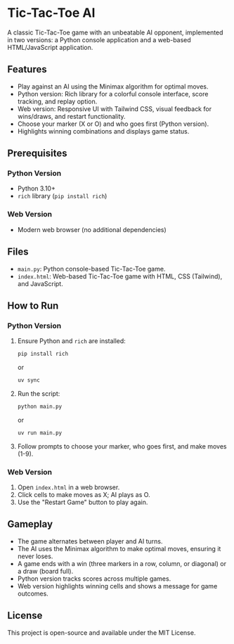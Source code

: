 # Tic-Tac-Toe AI

A classic Tic-Tac-Toe game with an unbeatable AI opponent, implemented in two versions: a Python console application and a web-based HTML/JavaScript application.

## Features
- Play against an AI using the Minimax algorithm for optimal moves.
- Python version: Rich library for a colorful console interface, score tracking, and replay option.
- Web version: Responsive UI with Tailwind CSS, visual feedback for wins/draws, and restart functionality.
- Choose your marker (X or O) and who goes first (Python version).
- Highlights winning combinations and displays game status.

## Prerequisites
### Python Version
- Python 3.10+
- `rich` library (`pip install rich`)

### Web Version
- Modern web browser (no additional dependencies)

## Files
- `main.py`: Python console-based Tic-Tac-Toe game.
- `index.html`: Web-based Tic-Tac-Toe game with HTML, CSS (Tailwind), and JavaScript.

## How to Run
### Python Version
1. Ensure Python and `rich` are installed:
   ```bash
   pip install rich
   ```
   or
   ```bash
   uv sync
   ```
3. Run the script:
   ```bash
   python main.py
   ```
   or
   ```bash
   uv run main.py
   ```
5. Follow prompts to choose your marker, who goes first, and make moves (1-9).

### Web Version
1. Open `index.html` in a web browser.
2. Click cells to make moves as X; AI plays as O.
3. Use the "Restart Game" button to play again.

## Gameplay
- The game alternates between player and AI turns.
- The AI uses the Minimax algorithm to make optimal moves, ensuring it never loses.
- A game ends with a win (three markers in a row, column, or diagonal) or a draw (board full).
- Python version tracks scores across multiple games.
- Web version highlights winning cells and shows a message for game outcomes.

## License
This project is open-source and available under the MIT License.
